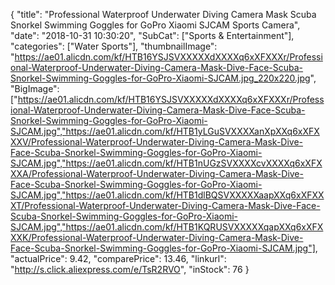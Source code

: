 {
	"title": "Professional Waterproof Underwater Diving Camera Mask Scuba Snorkel Swimming Goggles for GoPro Xiaomi SJCAM Sports Camera",
	"date": "2018-10-31 10:30:20",
	"SubCat": ["Sports & Entertainment"],
	"categories": ["Water Sports"],
	"thumbnailImage": "https://ae01.alicdn.com/kf/HTB16YSJSVXXXXXdXXXXq6xXFXXXr/Professional-Waterproof-Underwater-Diving-Camera-Mask-Dive-Face-Scuba-Snorkel-Swimming-Goggles-for-GoPro-Xiaomi-SJCAM.jpg_220x220.jpg",
	"BigImage": ["https://ae01.alicdn.com/kf/HTB16YSJSVXXXXXdXXXXq6xXFXXXr/Professional-Waterproof-Underwater-Diving-Camera-Mask-Dive-Face-Scuba-Snorkel-Swimming-Goggles-for-GoPro-Xiaomi-SJCAM.jpg","https://ae01.alicdn.com/kf/HTB1yLGuSVXXXXanXpXXq6xXFXXXV/Professional-Waterproof-Underwater-Diving-Camera-Mask-Dive-Face-Scuba-Snorkel-Swimming-Goggles-for-GoPro-Xiaomi-SJCAM.jpg","https://ae01.alicdn.com/kf/HTB1nUGzSVXXXXcvXXXXq6xXFXXXA/Professional-Waterproof-Underwater-Diving-Camera-Mask-Dive-Face-Scuba-Snorkel-Swimming-Goggles-for-GoPro-Xiaomi-SJCAM.jpg","https://ae01.alicdn.com/kf/HTB1dlBQSVXXXXXaapXXq6xXFXXXT/Professional-Waterproof-Underwater-Diving-Camera-Mask-Dive-Face-Scuba-Snorkel-Swimming-Goggles-for-GoPro-Xiaomi-SJCAM.jpg","https://ae01.alicdn.com/kf/HTB1KQRUSVXXXXXqapXXq6xXFXXXK/Professional-Waterproof-Underwater-Diving-Camera-Mask-Dive-Face-Scuba-Snorkel-Swimming-Goggles-for-GoPro-Xiaomi-SJCAM.jpg"],
	"actualPrice": 9.42,
	"comparePrice": 13.46,
	"linkurl": "http://s.click.aliexpress.com/e/TsR2RVO",
	"inStock": 76
}

